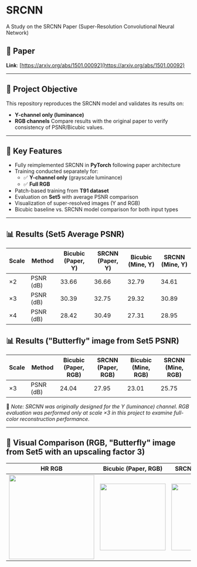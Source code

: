 # SRCNN
A Study on the SRCNN Paper (Super-Resolution Convolutional Neural Network)

## 📄 Paper
**Link**: [https://arxiv.org/abs/1501.00092](https://arxiv.org/abs/1501.00092)

---

## 📌 Project Objective
This repository reproduces the SRCNN model and validates its results on:
- **Y-channel only (luminance)**
- **RGB channels**
Compare results with the original paper to verify consistency of PSNR/Bicubic values.

---

## 🧪 Key Features
- Fully reimplemented SRCNN in **PyTorch** following paper architecture  
- Training conducted separately for:
  - ✅ **Y-channel only** (grayscale luminance)
  - ✅ **Full RGB**  
- Patch-based training from **T91 dataset**  
- Evaluation on **Set5** with average PSNR comparison  
- Visualization of super-resolved images (Y and RGB)  
- Bicubic baseline vs. SRCNN model comparison for both input types  

---

## 📊 Results (Set5 Average PSNR)

| Scale | Method        | Bicubic (Paper, Y) | SRCNN (Paper, Y) | Bicubic (Mine, Y) | SRCNN (Mine, Y) |
|-------|---------------|--------------------|------------------|-------------------|-----------------|
| ×2    | PSNR (dB)     | 33.66              | 36.66            | 32.79             | 34.61           | 
| ×3    | PSNR (dB)     | 30.39              | 32.75            | 29.32             | 30.89           | 
| ×4    | PSNR (dB)     | 28.42              | 30.49            | 27.31             | 28.95           |

## 📊 Results ("Butterfly" image from Set5 PSNR)

| Scale | Method        | Bicubic (Paper, RGB) | SRCNN (Paper, RGB) | Bicubic (Mine, RGB) | SRCNN (Mine, RGB) |
|-------|---------------|----------------------|--------------------|---------------------|-------------------|
| ×3    | PSNR (dB)     | 24.04                | 27.95              | 23.01               | 25.75             |

📎 *Note: SRCNN was originally designed for the Y (luminance) channel. 
RGB evaluation was performed only at scale ×3 in this project to examine full-color reconstruction performance.*

---

## 📸 Visual Comparison (RGB, "Butterfly" image from Set5 with an upscaling factor 3)
| HR RGB | Bicubic (Paper, RGB) | SRCNN (Paper, RGB) | Bicubic (Mine, RGB) | SRCNN (Mine, RGB) |
|--------|----------------------|--------------------|---------------------|-------------------|
| <img width="232" height="230" src="https://github.com/user-attachments/assets/335bb81a-215b-4a81-a77a-5628bd4a39f6" /> | <img width="179" height="182" src="https://github.com/user-attachments/assets/d814d356-b2ae-42b9-b702-2e2b61b0ef59" /> | <img width="181" height="182" src="https://github.com/user-attachments/assets/00555592-97ec-4d1c-bd8b-aa30704c9f35" /> | <img width="230" height="230" src="https://github.com/user-attachments/assets/2b15b843-5f74-487f-80d4-8e87dbceb68c" /> | <img width="230" height="230" src="https://github.com/user-attachments/assets/7667994c-7b25-4de0-b26c-6577b2f93dd8" /> |
